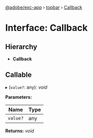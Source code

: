 [@adobe/exc-app](../README.md) › [topbar](../modules/topbar.md) › [Callback](topbar.callback.md)

# Interface: Callback

## Hierarchy

* **Callback**

## Callable

▸ (`value?`: any): *void*

**Parameters:**

Name | Type |
------ | ------ |
`value?` | any |

**Returns:** *void*
